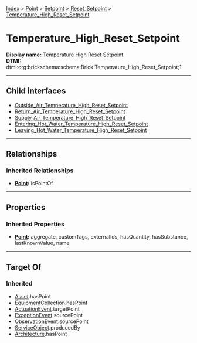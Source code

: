 [Index](../../../../Index.md) > [Point](../../../Point.md) > [Setpoint](../../Setpoint.md) > [Reset_Setpoint](../Reset_Setpoint.md) > [Temperature_High_Reset_Setpoint](#)
# Temperature_High_Reset_Setpoint

**Display name:** Temperature High Reset Setpoint<br />
**DTMI:** dtmi:org:brickschema:schema:Brick:Temperature_High_Reset_Setpoint;1

---

## Child interfaces
* [Outside_Air_Temperature_High_Reset_Setpoint](Outside_Air_Temperature_High_Reset_Setpoint.md)
* [Return_Air_Temperature_High_Reset_Setpoint](Return_Air_Temperature_High_Reset_Setpoint.md)
* [Supply_Air_Temperature_High_Reset_Setpoint](Supply_Air_Temperature_High_Reset_Setpoint.md)
* [Entering_Hot_Water_Temperature_High_Reset_Setpoint](Entering_Hot_Water_Temperature_High_Reset_Setpoint/Entering_Hot_Water_Temperature_High_Reset_Setpoint.md)
* [Leaving_Hot_Water_Temperature_High_Reset_Setpoint](Leaving_Hot_Water_Temperature_High_Reset_Setpoint/Leaving_Hot_Water_Temperature_High_Reset_Setpoint.md)

---

## Relationships
### Inherited Relationships
* **[Point](../../../Point.md):** isPointOf

---

## Properties
### Inherited Properties
* **[Point](../../../Point.md):** aggregate, customTags, externalIds, hasQuantity, hasSubstance, lastKnownValue, name

---

## Target Of
### Inherited
* [Asset](../../../../Asset/Asset.md).hasPoint
* [EquipmentCollection](../../../../Collection/AssetCollection/EquipmentCollection/EquipmentCollection.md).hasPoint
* [ActuationEvent](../../../../Event/PointEvent/ActuationEvent.md).targetPoint
* [ExceptionEvent](../../../../Event/PointEvent/ExceptionEvent.md).sourcePoint
* [ObservationEvent](../../../../Event/PointEvent/ObservationEvent.md).sourcePoint
* [ServiceObject](../../../../Information/ServiceObject/ServiceObject.md).producedBy
* [Architecture](../../../../Space/Architecture/Architecture.md).hasPoint
